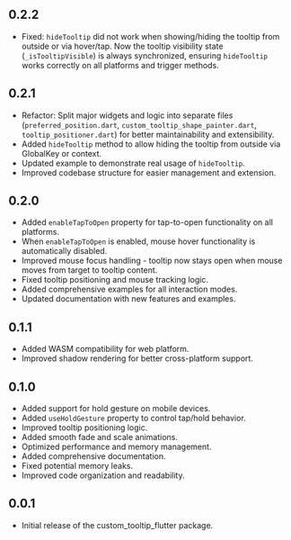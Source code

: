 ## 0.2.2

* Fixed: `hideTooltip` did not work when showing/hiding the tooltip from outside or via hover/tap. Now the tooltip visibility state (`_isTooltipVisible`) is always synchronized, ensuring `hideTooltip` works correctly on all platforms and trigger methods.

## 0.2.1

* Refactor: Split major widgets and logic into separate files (`preferred_position.dart`, `custom_tooltip_shape_painter.dart`, `tooltip_positioner.dart`) for better maintainability and extensibility.
* Added `hideTooltip` method to allow hiding the tooltip from outside via GlobalKey or context.
* Updated example to demonstrate real usage of `hideTooltip`.
* Improved codebase structure for easier management and extension.

## 0.2.0

* Added `enableTapToOpen` property for tap-to-open functionality on all platforms.
* When `enableTapToOpen` is enabled, mouse hover functionality is automatically disabled.
* Improved mouse focus handling - tooltip now stays open when mouse moves from target to tooltip content.
* Fixed tooltip positioning and mouse tracking logic.
* Added comprehensive examples for all interaction modes.
* Updated documentation with new features and examples.

## 0.1.1

* Added WASM compatibility for web platform.
* Improved shadow rendering for better cross-platform support.

## 0.1.0

* Added support for hold gesture on mobile devices.
* Added `useHoldGesture` property to control tap/hold behavior.
* Improved tooltip positioning logic.
* Added smooth fade and scale animations.
* Optimized performance and memory management.
* Added comprehensive documentation.
* Fixed potential memory leaks.
* Improved code organization and readability.

## 0.0.1

* Initial release of the custom_tooltip_flutter package.

